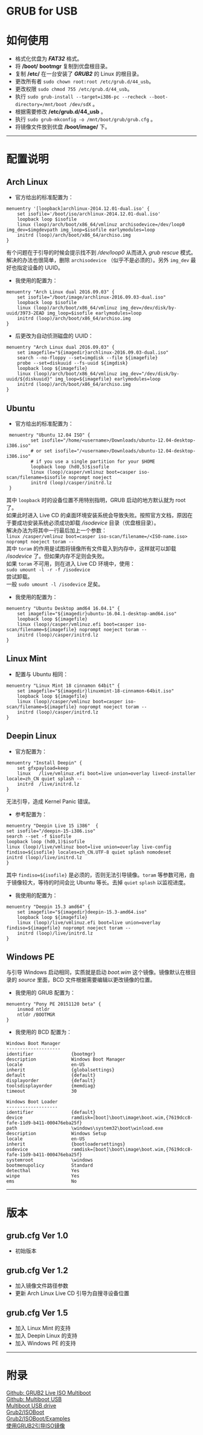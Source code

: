 # GRUB for USB

# 如何使用
- 格式化优盘为 ***FAT32*** 格式。  
- 将 **/boot/** **bootmgr** 复制到优盘根目录。  
- 复制 **/etc/** 在一台安装了 ***GRUB2*** 的 Linux 的根目录。  
- 更改所有者 `sudo chown root:root /etc/grub.d/44_usb`。  
- 更改权限 `sudo chmod 755 /etc/grub.d/44_usb`。  
- 执行 `sudo grub-install --target=i386-pc --recheck --boot-directory=/mnt/boot /dev/sdX` 。  
- 根据需要修改 **/etc/grub.d/44_usb** 。  
- 执行 `sudo grub-mkconfig -o /mnt/boot/grub/grub.cfg` 。  
- 将镜像文件放到优盘 **/boot/image/** 下。  

---

# 配置说明
## Arch Linux

* 官方给出的标准配置为：  
```
menuentry '[loopback]archlinux-2014.12.01-dual.iso' {
	set isofile='/boot/iso/archlinux-2014.12.01-dual.iso'
	loopback loop $isofile
	linux (loop)/arch/boot/x86_64/vmlinuz archisodevice=/dev/loop0 img_dev=$imgdevpath img_loop=$isofile earlymodules=loop
	initrd (loop)/arch/boot/x86_64/archiso.img
}
```

有个问题在于引导的时候会提示找不到 */dev/loop0* 从而进入 *grub rescue* 模式。  
解决的办法也很简单，删除 `archisodevice` （似乎不是必须的）。另外 `img_dev` 最好也指定设备的 UUID。  

* 我使用的配置为：  
```
menuentry "Arch Linux dual 2016.09.03" {
	set isofile="/boot/image/archlinux-2016.09.03-dual.iso"
	loopback loop $isofile
	linux (loop)/arch/boot/x86_64/vmlinuz img_dev=/dev/disk/by-uuid/3973-2EAD img_loop=$isofile earlymodules=loop
	initrd (loop)/arch/boot/x86_64/archiso.img
}
```

* 后更改为自动侦测磁盘的 UUID：  
```
menuentry "Arch Linux dual 2016.09.03" {
	set imagefile="${imagedir}archlinux-2016.09.03-dual.iso"
	search --no-floppy --set=imgdisk --file ${imagefile} 
	probe --set=diskuuid --fs-uuid ${imgdisk}
	loopback loop ${imagefile}
	linux (loop)/arch/boot/x86_64/vmlinuz img_dev="/dev/disk/by-uuid/${diskuuid}" img_loop=${imagefile} earlymodules=loop
	initrd (loop)/arch/boot/x86_64/archiso.img
}
```

## Ubuntu

* 官方给出的标准配置为：  
```
 menuentry "Ubuntu 12.04 ISO" {
         set isofile="/home/<username>/Downloads/ubuntu-12.04-desktop-i386.iso"
         # or set isofile="/<username>/Downloads/ubuntu-12.04-desktop-i386.iso"
         # if you use a single partition for your $HOME
         loopback loop (hd0,5)$isofile
         linux (loop)/casper/vmlinuz boot=casper iso-scan/filename=$isofile noprompt noeject
         initrd (loop)/casper/initrd.lz
 }
```

其中 `loopback` 时的设备位置不用特别指明，GRUB 启动的地方默认就为 root 了。  
如果此时进入 Live CD 的桌面环境安装系统会导致失败。按照官方文档，原因在于要成功安装系统必须成功卸载 */isodevice* 目录（优盘根目录）。  
解决办法为将其中一行最后加上一个参数：  
`linux /casper/vmlinuz boot=casper iso-scan/filename=/<ISO-name.iso> noprompt noeject toram --`  
其中 `toram` 的作用是试图将镜像所有文件载入到内存中，这样就可以卸载 */isodevice* 了。但如果内存不足则会失败。  
如果 `toram` 不可用，则在进入 Live CD 环境中，使用：  
`sudo umount -l -r -f /isodevice`  
尝试卸载。  
一般 `sudo umount -l /isodevice` 足矣。  

* 我使用的配置为：  
```
menuentry "Ubuntu Desktop amd64 16.04.1" {
	set imagefile="${imagedir}ubuntu-16.04.1-desktop-amd64.iso"
	loopback loop ${imagefile}
	linux (loop)/casper/vmlinuz.efi boot=casper iso-scan/filename=${imagefile} noprompt noeject toram --
	initrd (loop)/casper/initrd.lz
}
```

## Linux Mint

* 配置与 Ubuntu 相同：  
```
menuentry "Linux Mint 18 cinnamon 64bit" {
	set imagefile="${imagedir}linuxmint-18-cinnamon-64bit.iso"
	loopback loop ${imagefile}
	linux (loop)/casper/vmlinuz boot=casper iso-scan/filename=${imagefile} noprompt noeject toram --
	initrd (loop)/casper/initrd.lz
}
```

## Deepin Linux

* 官方配置为：  
```
menuentry "Install Deepin" {
	set gfxpayload=keep
	linux	/live/vmlinuz.efi boot=live union=overlay livecd-installer locale=zh_CN quiet splash --
	initrd	/live/initrd.lz
}
```
无法引导，造成 Kernel Panic 错误。  

* 参考配置为：  
```
menuentry "Deepin Live 15 i386"  {
set isofile="/deepin-15-i386.iso"
search --set -f $isofile
loopback loop (hd0,1)$isofile
linux (loop)/live/vmlinuz boot=live union=overlay live-config findiso=${isofile} locales=zh_CN.UTF-8 quiet splash nomodeset
initrd (loop)/live/initrd.lz
}
```
其中 `findiso=${isofile}` 是必须的，否则无法引导镜像。`toram` 等参数可用，由于镜像较大，等待的时间会比 Ubuntu 等长。去掉 `quiet` `splash` 以监视进度。   

* 我使用的配置为：  
```
menuentry "Deepin 15.3 amd64" {
	set imagefile="${imagedir}deepin-15.3-amd64.iso"
	loopback loop ${imagefile}
	linux (loop)/live/vmlinuz.efi boot=live union=overlay findiso=${imagefile} noprompt noeject toram --
	initrd (loop)/live/initrd.lz
}
```

## Windows PE

与引导 Windows 启动相同，实质就是启动 *boot.wim* 这个镜像。镜像默认在根目录的 *source* 里面，BCD 文件根据需要编辑以更改镜像的位置。  

* 我使用的 GRUB 配置为：  
```
menuentry "Pony PE 20151120 beta" {
	insmod ntldr
	ntldr /BOOTMGR
}
```

* 我使用的 BCD 配置为：  
```
Windows Boot Manager
--------------------
identifier              {bootmgr}
description             Windows Boot Manager
locale                  en-US
inherit                 {globalsettings}
default                 {default}
displayorder            {default}
toolsdisplayorder       {memdiag}
timeout                 30

Windows Boot Loader
-------------------
identifier              {default}
device                  ramdisk=[boot]\boot\image\boot.wim,{7619dcc8-fafe-11d9-b411-000476eba25f}
path                    \windows\system32\boot\winload.exe
description             Windows Setup
locale                  en-US
inherit                 {bootloadersettings}
osdevice                ramdisk=[boot]\boot\image\boot.wim,{7619dcc8-fafe-11d9-b411-000476eba25f}
systemroot              \windows
bootmenupolicy          Standard
detecthal               Yes
winpe                   Yes
ems                     No
```

---

# 版本
## grub.cfg Ver 1.0
- 初始版本  

## grub.cfg Ver 1.2
- 加入镜像文件路径参数  
- 更新 Arch Linux Live CD 引导为自搜寻设备位置  

## grub.cfg Ver 1.5
- 加入 Linux Mint 的支持  
- 加入 Deepin Linux 的支持  
- 加入 Windows PE 的支持  

---

# 附录
[Github: GRUB2 Live ISO Multiboot](https://github.com/thias/glim)  
[Github: Multiboot USB](https://github.com/aguslr/multibootusb)  
[Multiboot USB drive](https://wiki.archlinux.org/index.php/Multiboot_USB_drive)  
[Grub2/ISOBoot](https://help.ubuntu.com/community/Grub2/ISOBoot)  
[Grub2/ISOBoot/Examples](https://help.ubuntu.com/community/Grub2/ISOBoot/Examples)  
[使用GRUB2引导ISO镜像](https://blog.icehoney.me/posts/2013-04-25-grub2-boot-from-iso)  
